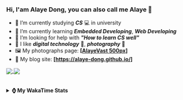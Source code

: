 ### Hi, **I'am Alaye Dong**, you can also call me **Alaye** 👋

- 📖 I’m currently studying ***CS*** 💻 in university
- 🌱 I’m currently learning ***Embedded Developing***, ***Web Developing***
- 🤔 I’m looking for help with ***"How to learn CS well"***
- 🤩 I like ***digital technology*** 📱, ***photography*** 📸
- 🖼️ My photographs page: **[[AlayeVast 500px](https://500px.com.cn/AlayeVast)]**
- 📰 My blog site: **[https://alaye-dong.github.io/]**

<!--
[![Alaye's GitHub stats](https://github-readme-stats.vercel.app/api?username=Alaye-Dong&custom_title=Alaye%20Dong`s%20GitHub%20stats&show_icons=true&rank_icon=percentile&theme=transparent&include_all_commits=true&count_private=true)](https://github.com/anuraghazra/github-readme-stats) 
[![Top Langs](https://github-readme-stats.vercel.app/api/top-langs/?username=Alaye-Dong\&layout=compact&theme=transparent)](https://github.com/anuraghazra/github-readme-stats)
-->
<a href="https://github.com/anuraghazra/github-readme-stats">
  <img height=200 align="center" src="https://github-readme-stats.vercel.app/api?username=Alaye-Dong&custom_title=Alaye%20Dong`s%20GitHub%20stats&show_icons=true&rank_icon=percentile&theme=transparent&include_all_commits=true&count_private=true" />
</a>
<a href="https://github.com/anuraghazra/convoychat">
  <img height=200 align="center" src="https://github-readme-stats.vercel.app/api/top-langs/?username=Alaye-Dong&layout=compact&theme=transparent&include_all_commits=true&count_private=true&langs_count=8&card_width=300" />
</a>

<br />
<br />

<div style="display:none"> 
  <img src="https://visitor-badge.laobi.icu/badge?page_id=Alaye-Dong.Alaye-Dong"/>
</div>
<br />

<details>	
  <summary><b> ⌚ My WakaTime Stats </b></summary>

<br />

<!--START_SECTION:waka-->
![Code Time](http://img.shields.io/badge/Code%20Time-348%20hrs%2016%20mins-blue)

![Profile Views](http://img.shields.io/badge/Profile%20Views-5-blue)

![Lines of code](https://img.shields.io/badge/From%20Hello%20World%20I%27ve%20Written-791.2%20thousand%20lines%20of%20code-blue)

**🐱 My GitHub Data** 

> 📦 84.3 kB Used in GitHub's Storage 
 > 
> 🚫 Not Opted to Hire
 > 
> 📜 18 Public Repositories 
 > 
> 🔑 4 Private Repositories 
 > 
**I'm a Night 🦉** 

```text
🌞 Morning                83 commits          ██░░░░░░░░░░░░░░░░░░░░░░░   06.60 % 
🌆 Daytime                398 commits         ████████░░░░░░░░░░░░░░░░░   31.66 % 
🌃 Evening                505 commits         ██████████░░░░░░░░░░░░░░░   40.18 % 
🌙 Night                  271 commits         █████░░░░░░░░░░░░░░░░░░░░   21.56 % 
```
📅 **I'm Most Productive on Sunday** 

```text
Monday                   215 commits         ████░░░░░░░░░░░░░░░░░░░░░   17.10 % 
Tuesday                  153 commits         ███░░░░░░░░░░░░░░░░░░░░░░   12.17 % 
Wednesday                141 commits         ███░░░░░░░░░░░░░░░░░░░░░░   11.22 % 
Thursday                 208 commits         ████░░░░░░░░░░░░░░░░░░░░░   16.55 % 
Friday                   159 commits         ███░░░░░░░░░░░░░░░░░░░░░░   12.65 % 
Saturday                 151 commits         ███░░░░░░░░░░░░░░░░░░░░░░   12.01 % 
Sunday                   230 commits         █████░░░░░░░░░░░░░░░░░░░░   18.30 % 
```


📊 **This Week I Spent My Time On** 

```text
💬 Programming Languages: 
Java                     1 hr 10 mins        ███████████████░░░░░░░░░░   59.95 % 
Python                   35 mins             ████████░░░░░░░░░░░░░░░░░   30.34 % 
Markdown                 9 mins              ██░░░░░░░░░░░░░░░░░░░░░░░   07.79 % 
XML                      0 secs              ░░░░░░░░░░░░░░░░░░░░░░░░░   00.69 % 
Other                    0 secs              ░░░░░░░░░░░░░░░░░░░░░░░░░   00.56 % 

🔥 Editors: 
IntelliJ IDEA            1 hr 11 mins        ███████████████░░░░░░░░░░   60.64 % 
VS Code                  46 mins             ██████████░░░░░░░░░░░░░░░   39.36 % 

🐱‍💻 Projects: 
Homework1213             1 hr                █████████████░░░░░░░░░░░░   51.24 % 
OCR2Embed                24 mins             █████░░░░░░░░░░░░░░░░░░░░   20.74 % 
Py-Snake-Game            11 mins             ██░░░░░░░░░░░░░░░░░░░░░░░   09.75 % 
SIMS                     11 mins             ██░░░░░░░░░░░░░░░░░░░░░░░   09.39 % 
alayedong.me             10 mins             ██░░░░░░░░░░░░░░░░░░░░░░░   08.88 % 
```

**I Mostly Code in C** 

```text
JavaScript               3 repos             ███░░░░░░░░░░░░░░░░░░░░░░   12.50 % 
C++                      3 repos             ███░░░░░░░░░░░░░░░░░░░░░░   12.50 % 
Java                     2 repos             ██░░░░░░░░░░░░░░░░░░░░░░░   08.33 % 
CSS                      1 repo              █░░░░░░░░░░░░░░░░░░░░░░░░   04.17 % 
Vue                      1 repo              █░░░░░░░░░░░░░░░░░░░░░░░░   04.17 % 
```



**Timeline**

![Lines of Code chart](https://raw.githubusercontent.com/Alaye-Dong/Alaye-Dong/main/assets/bar_graph.png)


 Last Updated on 02/01/2025 18:44:42 UTC
<!--END_SECTION:waka-->

</details>

